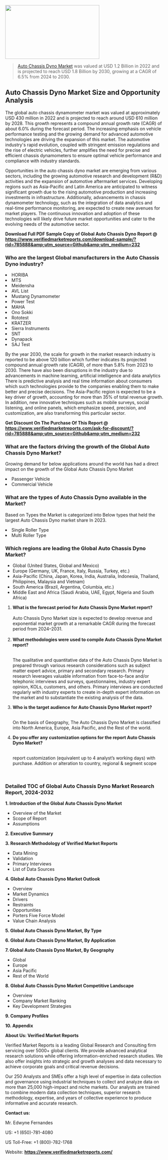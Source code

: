 
<img src="https://ffe5etoiles.com/wp-content/uploads/2024/12/MST1-300x171.png" alt="" width="300" height="171" class="alignnone size-medium wp-image-20088" /><blockquote><p><p><a href="https://www.verifiedmarketreports.com/download-sample/?rid=785888&utm_source=Github&utm_medium=232" target="_blank">Auto Chassis Dyno Market</a> was valued at USD 1.2 Billion in 2022 and is projected to reach USD 1.8 Billion by 2030, growing at a CAGR of 6.5% from 2024 to 2030.</p></blockquote><p><h2>Auto Chassis Dyno Market Size and Opportunity Analysis</h2> <p>The global auto chassis dynamometer market was valued at approximately USD 430 million in 2022 and is projected to reach around USD 610 million by 2028. This growth represents a compound annual growth rate (CAGR) of about 6.0% during the forecast period. The increasing emphasis on vehicle performance testing and the growing demand for advanced automotive technologies are driving the expansion of this market. The automotive industry's rapid evolution, coupled with stringent emission regulations and the rise of electric vehicles, further amplifies the need for precise and efficient chassis dynamometers to ensure optimal vehicle performance and compliance with industry standards.</p> <p>Opportunities in the auto chassis dyno market are emerging from various sectors, including the growing automotive research and development (R&D) activities and the expansion of automotive aftermarket services. Developing regions such as Asia-Pacific and Latin America are anticipated to witness significant growth due to the rising automotive production and increasing investments in infrastructure. Additionally, advancements in chassis dynamometer technology, such as the integration of data analytics and real-time performance monitoring, are expected to create new avenues for market players. The continuous innovation and adoption of these technologies will likely drive future market opportunities and cater to the evolving needs of the automotive sector.</p> </p><p class=""><strong>Download Full PDF Sample Copy of Global Auto Chassis Dyno Report @ <a href="https://www.verifiedmarketreports.com/download-sample/?rid=785888&amp;utm_source=Github&amp;utm_medium=232" target="_blank">https://www.verifiedmarketreports.com/download-sample/?rid=785888&amp;utm_source=Github&amp;utm_medium=232</a></strong></p><h3 id="" class="">Who are the largest Global manufacturers in the Auto Chassis Dyno industry?</h3><p><li>HORIBA</li><li> MTS</li><li> Meidensha</li><li> AVL List</li><li> Mustang Dynamometer</li><li> Power Test</li><li> MAHA</li><li> Ono Sokki</li><li> Rototest</li><li> KRATZER</li><li> Sierra Instruments</li><li> SNT</li><li> Dynapack</li><li> SAJ Test</li></p><div class=""><div class="" dir="" data-message-author-role="" data-message-id="" data-message-model-slug=""><div class=""><div class=""><div class=""><div class="" dir="" data-message-author-role="" data-message-id="" data-message-model-slug=""><div class=""><div class=""><p>By the year 2030, the scale for growth in the market research industry is reported to be above 120 billion which further indicates its projected compound annual growth rate (CAGR), of more than 5.8% from 2023 to 2030. There have also been disruptions in the industry due to advancements in machine learning, artificial intelligence and data analytics There is predictive analysis and real time information about consumers which such technologies provide to the companies enabling them to make better and precise decisions. The Asia-Pacific region is expected to be a key driver of growth, accounting for more than 35% of total revenue growth. In addition, new innovative techniques such as mobile surveys, social listening, and online panels, which emphasize speed, precision, and customization, are also transforming this particular sector.</p><p><strong>Get Discount On The Purchase Of This Report @&nbsp; <a href="https://www.verifiedmarketreports.com/ask-for-discount/?rid=785888&amp;utm_source=Github&amp;utm_medium=232" target="_blank">https://www.verifiedmarketreports.com/ask-for-discount/?rid=785888&amp;utm_source=Github&amp;utm_medium=232</a></strong></p></div></div></div></div></div></div></div></div><h3 id="" class="">What are the factors driving the growth of the Global Auto Chassis Dyno Market?</h3><p id="" class="">Growing demand for below applications around the world has had a direct impact on the growth of the Global Auto Chassis Dyno Market</p><p id="" class=""><li>Passenger Vehicle</li><li> Commercial Vehicle</li></p><h3 id="" class="">What are the types of Auto Chassis Dyno available in the Market?</h3><p id="" class="">Based on Types the Market is categorized into Below types that held the largest Auto Chassis Dyno market share In 2023.</p><p id="" class=""><li>Single Roller Type</li><li> Multi Roller Type</li></p><h3 id="" class="">Which regions are leading the Global Auto Chassis Dyno Market?</h3><ul><li>Global (United States, Global and Mexico)</li><li>Europe (Germany, UK, France, Italy, Russia, Turkey, etc.)</li><li>Asia-Pacific (China, Japan, Korea, India, Australia, Indonesia, Thailand, Philippines, Malaysia and Vietnam)</li><li>South America (Brazil, Argentina, Columbia, etc.)</li><li>Middle East and Africa (Saudi Arabia, UAE, Egypt, Nigeria and South Africa)</li></ul><p><ol><li><strong>What is the forecast period for Auto Chassis Dyno Market report?<br /></strong><br /><span data-sheets-root="1" data-sheets-value="{&quot;1&quot;:2,&quot;2&quot;:&quot;XXXX size is expected to develop revenue and exponential market growth at a remarkable CAGR during the forecast period from 2024&ndash;2030.&quot;}" data-sheets-userformat="{&quot;2&quot;:12674,&quot;4&quot;:{&quot;1&quot;:2,&quot;2&quot;:16776960},&quot;10&quot;:2,&quot;11&quot;:0,&quot;15&quot;:&quot;Arial&quot;,&quot;16&quot;:12}">Auto Chassis Dyno Market size is expected to develop revenue and exponential market growth at a remarkable CAGR during the forecast period from 2024&ndash;2031.</span><br /><br /></li><li><strong>What methodologies were used to compile Auto Chassis Dyno Market report?<br /><br /></strong><p>The qualitative and quantitative data of the&nbsp;Auto Chassis Dyno Market is prepared through various research considerations such as subject matter expert advice, primary and secondary research. Primary research leverages valuable information from face-to-face and/or telephonic interviews and surveys, questionnaires, industry expert opinion, KOLs, customers, and others. Primary interviews are conducted regularly with industry experts to create in-depth expert information on the market and to substantiate the existing analysis of the data.&nbsp;</p></li><li><strong>Who is the target audience for Auto Chassis Dyno Market report?<br /><br /></strong><p>On the basis of Geography, The&nbsp;Auto Chassis Dyno Market is classified into North America, Europe, Asia Pacific, and the Rest of the world.</p></li><li><strong>Do you offer any customization options for the report Auto Chassis Dyno Market?<br /><br /></strong><p>report customization (equivalent up to 4 analyst&rsquo;s working days) with purchase. Addition or alteration to country, regional &amp; segment scope</p><p>&nbsp;</p></li></ol></p><h3 id="" class="">Detailed TOC of Global Auto Chassis Dyno Market Research Report, 2024-2032</h3><p id="" class=""><strong>1. Introduction of the Global Auto Chassis Dyno Market</strong></p><ul><li>Overview of the Market</li><li>Scope of Report</li><li>Assumptions</li></ul><p id="" class=""><strong>2. Executive Summary</strong></p><p id="" class=""><strong>3. Research Methodology of&nbsp;Verified Market Reports</strong></p><ul><li>Data Mining</li><li>Validation</li><li>Primary Interviews</li><li>List of Data Sources</li></ul><p id="" class=""><strong>4. Global Auto Chassis Dyno Market Outlook</strong></p><ul><li>Overview</li><li>Market Dynamics</li><li>Drivers</li><li>Restraints</li><li>Opportunities</li><li>Porters Five Force Model</li><li>Value Chain Analysis</li></ul><p id="" class=""><strong>5. Global Auto Chassis Dyno Market, By&nbsp;Type</strong></p><p id="" class=""><strong>6. Global Auto Chassis Dyno Market, By Application</strong></p><p id="" class=""><strong>7. Global Auto Chassis Dyno Market, By Geography</strong></p><ul><li>Global</li><li>Europe</li><li>Asia Pacific</li><li>Rest of the World</li></ul><p id="" class=""><strong>8. Global Auto Chassis Dyno Market Competitive Landscape</strong></p><ul><li>Overview</li><li>Company Market Ranking</li><li>Key Development Strategies</li></ul><p id="" class=""><strong>9. Company Profiles</strong></p><p id="" class=""><strong>10. Appendix</strong></p><p id="" class=""><strong>About Us: Verified Market Reports</strong></p><p id="" class="">Verified Market Reports is a leading Global Research and Consulting firm servicing over 5000+ global clients. We provide advanced analytical research solutions while offering information-enriched research studies. We also offer insights into strategic and growth analyses and data necessary to achieve corporate goals and critical revenue decisions.</p><p id="" class="">Our 250 Analysts and SMEs offer a high level of expertise in data collection and governance using industrial techniques to collect and analyze data on more than 25,000 high-impact and niche markets. Our analysts are trained to combine modern data collection techniques, superior research methodology, expertise, and years of collective experience to produce informative and accurate research.</p><p id="" class=""><strong>Contact us:</strong></p><p id="" class="">Mr. Edwyne Fernandes</p><p id="" class="">US: +1 (650)-781-4080</p><p id="" class="">US Toll-Free: +1 (800)-782-1768</p><p id="" class="">Website: <a target="" data-test-app-aware-link=""><strong>https://www.verifiedmarketreports.com/</strong></a></p>
